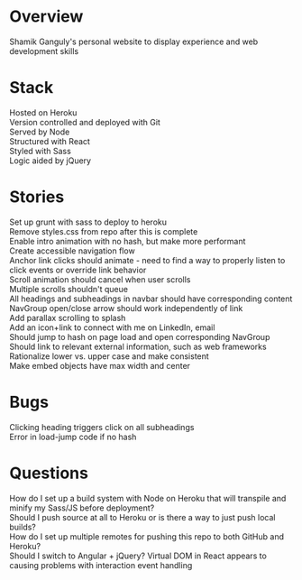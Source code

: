 # Overview

Shamik Ganguly's personal website to display experience and web development skills

# Stack

Hosted on Heroku<br/>
Version controlled and deployed with Git<br/>
Served by Node<br/>
Structured with React<br/>
Styled with Sass<br/>
Logic aided by jQuery<br/>

# Stories

Set up grunt with sass to deploy to heroku<br/>
    Remove styles.css from repo after this is complete<br/>
Enable intro animation with no hash, but make more performant<br/>
Create accessible navigation flow<br/>
Anchor link clicks should animate - need to find a way to properly listen to click events or override link behavior<br/>
    Scroll animation should cancel when user scrolls<br/>
    Multiple scrolls shouldn't queue<br/>
All headings and subheadings in navbar should have corresponding content<br/>
NavGroup open/close arrow should work independently of link<br/>
Add parallax scrolling to splash<br/>
Add an icon+link to connect with me on LinkedIn, email<br/>
Should jump to hash on page load and open corresponding NavGroup<br/>
Should link to relevant external information, such as web frameworks<br/>
Rationalize lower vs. upper case and make consistent<br/>
Make embed objects have max width and center<br/>

# Bugs

Clicking heading triggers click on all subheadings<br/>
Error in load-jump code if no hash<br/>

# Questions

How do I set up a build system with Node on Heroku that will transpile and minify my Sass/JS before deployment?<br/>
Should I push source at all to Heroku or is there a way to just push local builds?<br/>
How do I set up multiple remotes for pushing this repo to both GitHub and Heroku?<br/>
Should I switch to Angular + jQuery? Virtual DOM in React appears to causing problems with interaction event handling<br/>